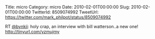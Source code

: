 Title: micro
Category: micro
Date: 2010-02-01T00:00:00
Slug: 2010-02-01T00:00:00
TwitterId: 8509074992
TweetUrl: https://twitter.com/mark_philpot/status/8509074992

RT [@bynkii](https://twitter.com/bynkii): holy crap, an interview with bill watterson..a new one! http://tinyurl.com/yzmujmy